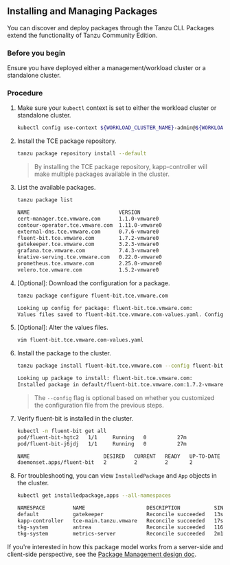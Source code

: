 ## Installing and Managing Packages
You can discover and deploy packages through the Tanzu CLI. Packages extend the functionality of Tanzu Community Edition. <!--KOR: wanted to use the package description include from docs\site\content\docs\assets\package-description so we could have a consistent description in different topics, but I can't add an include in an include? -->

### Before you begin
Ensure you have deployed either a management/workload cluster or a standalone cluster.

### Procedure

1. Make sure your `kubectl` context is set to either the workload cluster or standalone cluster.

    ```sh
    kubectl config use-context ${WORKLOAD_CLUSTER_NAME}-admin@${WORKLOAD_CLUSTER_NAME}
    ```

1. Install the TCE package repository.

    ```sh
    tanzu package repository install --default
    ```

   > By installing the TCE package repository, kapp-controller will make multiple packages available in the cluster.

1. List the available packages.

    ```sh
    tanzu package list

    NAME                             VERSION
    cert-manager.tce.vmware.com      1.1.0-vmware0
    contour-operator.tce.vmware.com  1.11.0-vmware0
    external-dns.tce.vmware.com      0.7.6-vmware0
    fluent-bit.tce.vmware.com        1.7.2-vmware0
    gatekeeper.tce.vmware.com        3.2.3-vmware0
    grafana.tce.vmware.com           7.4.3-vmware0
    knative-serving.tce.vmware.com   0.22.0-vmware0
    prometheus.tce.vmware.com        2.25.0-vmware0
    velero.tce.vmware.com            1.5.2-vmware0
    ```

1. [Optional]: Download the configuration for a package.

   ```sh
   tanzu package configure fluent-bit.tce.vmware.com

   Looking up config for package: fluent-bit.tce.vmware.com:
   Values files saved to fluent-bit.tce.vmware.com-values.yaml. Configure this file before installing the package.
   ```

1. [Optional]: Alter the values files.

   ```sh
   vim fluent-bit.tce.vmware.com-values.yaml
   ```

1. Install the package to the cluster.

    ```sh
    tanzu package install fluent-bit.tce.vmware.com --config fluent-bit.tce.vmware.com-values.yaml

    Looking up package to install: fluent-bit.tce.vmware.com:
    Installed package in default/fluent-bit.tce.vmware.com:1.7.2-vmware0
   ```

   > The `--config` flag is optional based on whether you customized the configuration file from the previous steps.

1. Verify fluent-bit is installed in the cluster.

    ```sh
    kubectl -n fluent-bit get all
    pod/fluent-bit-hgtc2   1/1     Running   0          27m
    pod/fluent-bit-j6jdj   1/1     Running   0          27m

    NAME                        DESIRED   CURRENT   READY   UP-TO-DATE   AVAILABLE   NODE SELECTOR   AGE
    daemonset.apps/fluent-bit   2         2         2       2            2           <none>          27m
    ```

1. For troubleshooting, you can view `InstalledPackage` and `App` objects in the cluster.

    ```sh
    kubectl get installedpackage,apps --all-namespaces

    NAMESPACE         NAME                    DESCRIPTION           SINCE-DEPLOY   AGE
    default           gatekeeper              Reconcile succeeded   13s            16s
    kapp-controller   tce-main.tanzu.vmware   Reconcile succeeded   17s            2m
    tkg-system        antrea                  Reconcile succeeded   116s           19h
    tkg-system        metrics-server          Reconcile succeeded   2m10s          19h
    ```

If you're interested in how this package model works from a server-side and client-side perspective, see the
[Package Management design doc](./designs/package-management.md).

